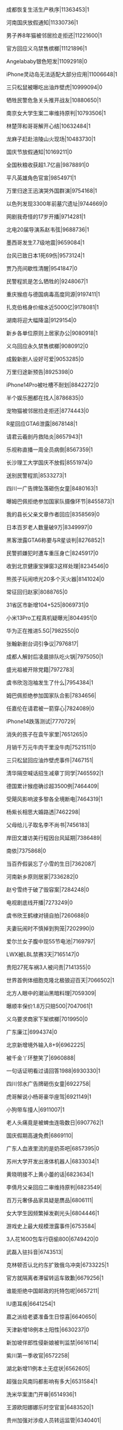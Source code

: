 成都恢复生活生产秩序|11363453|1

河南国庆放假通知|11330736|1

男子养8年猫被邻居捡走拒还|11221600|1

官方回应义乌禁售槟榔|11121896|1

Angelababy银色短发|11092918|0

iPhone灵动岛无法适配大部分应用|11006648|1

三只松鼠被曝吃出油炸壁虎|10999094|0

牺牲民警危急关头推开战友|10880650|1

南京女大学生案二审维持原判|10793506|1

林楚萍和哥哥解开心结|10632484|1

龙麻子赶赴涪陵山火现场|10483730|1

国庆节放假通知|10169211|0

全国秋粮收获超1.7亿亩|9878891|0

平凡英雄角色官宣|9854971|1

万里归途王迅演哭外国群演|9754168|1

以色列发现3300年前墓穴遗址|9744669|0

网剧我奇怪的17岁开播|9714281|1

北电20届导演系赵韦弦|9688736|1

墨西哥发生7.7级地震|9659084|1

台风已致日本1死69伤|9573124|1

贾乃亮间歇性清醒|9541847|0

民警程凯是怎么牺牲的|9248067|1

重庆猴痘与德国病毒高度同源|9197411|1

扎克伯格身价缩水近5000亿|9178081|1

湖南将迎大幅降温|9129154|0

新乡各单位原则上居家办公|9080918|1

义乌回应永久禁售槟榔|9080912|0

成毅新剧人设好可爱|9053285|0

万里归途新预告|8925398|0

iPhone14Pro被吐槽不耐划|8842272|0

半个娱乐圈都在找人|8786835|0

宠物猫被邻居捡走拒还|8774443|0

R星回应GTA6泄露|8678148|1

请君云羲剖丹救陆炎|8657943|1

乐视称直播一周全员病倒|8567359|1

长沙理工大学国庆不放假|8551974|0

送别民警程凯|8533273|1

四川一广告牌坠落砸伤女童|8480163|1

曝姆巴佩拒绝参加国家队摄像环节|8455873|1

我的县长父亲文章作者回应|8358569|0

日本百岁老人数量破9万|8349997|0

黑客泄露GTA6称要与R星谈判|8276852|1

民警抓嫌犯时遭车重压身亡|8245917|0

收到北京健康宝弹窗3这样处理|8234546|0

熊孩子玩闹喷光20多个灭火器|8141024|0

常征回归赵家|8088765|0

31省区市新增104+525|8069731|0

小米13Pro工程真机疑曝光|8044951|0

华为正在推进5.5G|7982550|0

张翰新剧台词引争议|7976817|

成都人解封后凌晨排队吃火锅|7975050|1

盛光祖被开除党籍|7972783|

虞书欣泡泡袖发生了什么|7954384|1

姆巴佩拒绝参加国家队合影|7834656|

任嘉伦在请君被一箭穿心|7824089|0

iPhone14跌落测试|7770729|

消失的孩子在袁午家里|7651265|0

月销千万元牛肉干里没牛肉|7521511|0

三只松鼠回应油炸壁虎事件|7467151|

清华隔空喊话招生减章丁同学|7465592|1

德国累计猴痘确诊超3500例|7464409|

受飓风影响波多黎各全境断电|7464319|1

杨紫长相思大婚路透|7462298|

父母给儿子取名李不尚书|7456183|

岸田文雄访美行程因台风延期|7386489|

南依|7375868|0

当百乔假装忘了小雪的生日|7362087|

河南新乡原则居家|7336282|0

赵兮雪终于破了毁容案|7284248|0

电视剧底线开播|7273249|0

虞书欣王鹤棣对镜自拍|7260688|0

夫妻玩闹时不慎掉到狗笼|7202990|0

爱尔兰女子腹中现55节电池|7169797|

LWX被LBL禁赛3天|7165147|0

贵阳27死车祸3人被问责|7141355|0

世界首例体细胞克隆北极狼迎百天|7066502|1

北方人眼中的潮汕黑暗料理|7059309|

曝顺丰保价1.8万只赔500|7047061|1

义乌要求商家下架槟榔|7019950|0

广东廉江|6994374|0

北京新增境外输入8+9|6962225|

被千金丫环整笑了|6960888|

一句话证明看过请回答1988|6930330|1

四川邻水广告牌砸伤女童|6922758|

虎哥解说小杨哥豪华座驾|6921149|1

小狗带车撞人|6911007|1

老人头痛竟是被蜱虫连吸数日|6907762|1

国庆假期高速免费|6869110|

广东人血液里流的是奶茶吧|6857395|0

苏州大学开发出液体机器人|6833034|1

黄晓明接不上黄小蕾的话|6823634|1

李倩月父亲回应二审维持原判|6823549|

百万元奢侈品家具疑是赝品|6806111|

女大学生因频繁掉发剃光头|6804446|1

游戏史上最大规模泄露事件|6753584|

3人花1600包车行窃偷800|6749420|0

武磊入驻抖音|6743513|

克林顿否认北约东扩致俄乌冲突|6733225|1

官方就隔离者滞留转运车致歉|6679256|1

谁能拒绝中国邮政的托特包呢|6657211|

IU患耳疾|6641254|1

嘉之派给老婆准备生日惊喜|6640650|

天津新增18例本土阳性|6630237|0

新加坡伴郎性侵新娘被判监禁|6616114|

紫川第一季收官|6572258|

湖北新增11例本土无症状|6562605|

超强台风南玛都影响有多大|6531584|1

洗米华案澳门开审|6514936|1

王源欧阳娜娜乐时空官宣|6483520|1

贵州加强对涉疫人员转运监管|6340401|

